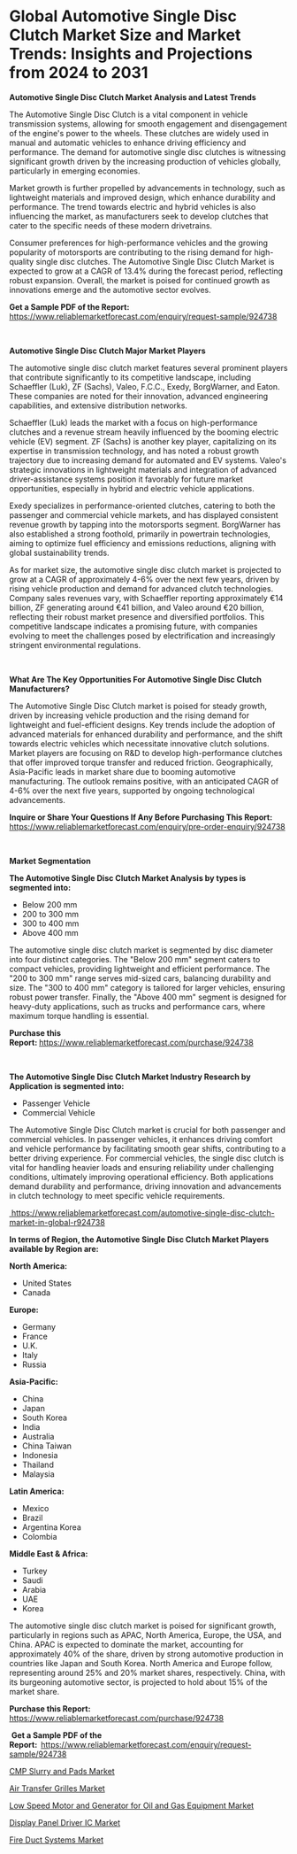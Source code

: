 <p><h1>Global Automotive Single Disc Clutch Market Size and Market Trends: Insights and Projections from 2024 to 2031</h1></p><p><strong>Automotive Single Disc Clutch Market Analysis and Latest Trends</strong></p>
<p><p>The Automotive Single Disc Clutch is a vital component in vehicle transmission systems, allowing for smooth engagement and disengagement of the engine's power to the wheels. These clutches are widely used in manual and automatic vehicles to enhance driving efficiency and performance. The demand for automotive single disc clutches is witnessing significant growth driven by the increasing production of vehicles globally, particularly in emerging economies. </p><p>Market growth is further propelled by advancements in technology, such as lightweight materials and improved design, which enhance durability and performance. The trend towards electric and hybrid vehicles is also influencing the market, as manufacturers seek to develop clutches that cater to the specific needs of these modern drivetrains. </p><p>Consumer preferences for high-performance vehicles and the growing popularity of motorsports are contributing to the rising demand for high-quality single disc clutches. The Automotive Single Disc Clutch Market is expected to grow at a CAGR of 13.4% during the forecast period, reflecting robust expansion. Overall, the market is poised for continued growth as innovations emerge and the automotive sector evolves.</p></p>
<p><strong>Get a Sample PDF of the Report:&nbsp;</strong> <a href="https://www.reliablemarketforecast.com/enquiry/request-sample/924738?utm_campaign=1170&utm_medium=2&utm_source=Github&utm_content=ia&utm_term=01102024&utm_id=automotive-single-disc-clutch">https://www.reliablemarketforecast.com/enquiry/request-sample/924738</a></p>
<p>&nbsp;</p>
<p><strong>Automotive Single Disc Clutch Major Market Players</strong></p>
<p><p>The automotive single disc clutch market features several prominent players that contribute significantly to its competitive landscape, including Schaeffler (Luk), ZF (Sachs), Valeo, F.C.C., Exedy, BorgWarner, and Eaton. These companies are noted for their innovation, advanced engineering capabilities, and extensive distribution networks.</p><p>Schaeffler (Luk) leads the market with a focus on high-performance clutches and a revenue stream heavily influenced by the booming electric vehicle (EV) segment. ZF (Sachs) is another key player, capitalizing on its expertise in transmission technology, and has noted a robust growth trajectory due to increasing demand for automated and EV systems. Valeo's strategic innovations in lightweight materials and integration of advanced driver-assistance systems position it favorably for future market opportunities, especially in hybrid and electric vehicle applications.</p><p>Exedy specializes in performance-oriented clutches, catering to both the passenger and commercial vehicle markets, and has displayed consistent revenue growth by tapping into the motorsports segment. BorgWarner has also established a strong foothold, primarily in powertrain technologies, aiming to optimize fuel efficiency and emissions reductions, aligning with global sustainability trends.</p><p>As for market size, the automotive single disc clutch market is projected to grow at a CAGR of approximately 4-6% over the next few years, driven by rising vehicle production and demand for advanced clutch technologies. Company sales revenues vary, with Schaeffler reporting approximately €14 billion, ZF generating around €41 billion, and Valeo around €20 billion, reflecting their robust market presence and diversified portfolios. This competitive landscape indicates a promising future, with companies evolving to meet the challenges posed by electrification and increasingly stringent environmental regulations.</p></p>
<p>&nbsp;</p>
<p><strong>What Are The Key Opportunities For Automotive Single Disc Clutch Manufacturers?</strong></p>
<p><p>The Automotive Single Disc Clutch market is poised for steady growth, driven by increasing vehicle production and the rising demand for lightweight and fuel-efficient designs. Key trends include the adoption of advanced materials for enhanced durability and performance, and the shift towards electric vehicles which necessitate innovative clutch solutions. Market players are focusing on R&D to develop high-performance clutches that offer improved torque transfer and reduced friction. Geographically, Asia-Pacific leads in market share due to booming automotive manufacturing. The outlook remains positive, with an anticipated CAGR of 4-6% over the next five years, supported by ongoing technological advancements.</p></p>
<p><strong>Inquire or Share Your Questions If Any Before Purchasing This Report:</strong> <a href="https://www.reliablemarketforecast.com/enquiry/pre-order-enquiry/924738?utm_campaign=1170&utm_medium=2&utm_source=Github&utm_content=ia&utm_term=01102024&utm_id=automotive-single-disc-clutch">https://www.reliablemarketforecast.com/enquiry/pre-order-enquiry/924738</a></p>
<p>&nbsp;</p>
<p><strong>Market Segmentation</strong></p>
<p><strong>The Automotive Single Disc Clutch Market Analysis by types is segmented into:</strong></p>
<p><ul><li>Below 200 mm</li><li>200 to 300 mm</li><li>300 to 400 mm</li><li>Above 400 mm</li></ul></p>
<p><p>The automotive single disc clutch market is segmented by disc diameter into four distinct categories. The "Below 200 mm" segment caters to compact vehicles, providing lightweight and efficient performance. The "200 to 300 mm" range serves mid-sized cars, balancing durability and size. The "300 to 400 mm" category is tailored for larger vehicles, ensuring robust power transfer. Finally, the "Above 400 mm" segment is designed for heavy-duty applications, such as trucks and performance cars, where maximum torque handling is essential.</p></p>
<p><strong>Purchase this Report:&nbsp;</strong><a href="https://www.reliablemarketforecast.com/purchase/924738?utm_campaign=1170&utm_medium=2&utm_source=Github&utm_content=ia&utm_term=01102024&utm_id=automotive-single-disc-clutch">https://www.reliablemarketforecast.com/purchase/924738</a></p>
<p>&nbsp;</p>
<p><strong>The Automotive Single Disc Clutch Market Industry Research by Application is segmented into:</strong></p>
<p><ul><li>Passenger Vehicle</li><li>Commercial Vehicle</li></ul></p>
<p><p>The Automotive Single Disc Clutch market is crucial for both passenger and commercial vehicles. In passenger vehicles, it enhances driving comfort and vehicle performance by facilitating smooth gear shifts, contributing to a better driving experience. For commercial vehicles, the single disc clutch is vital for handling heavier loads and ensuring reliability under challenging conditions, ultimately improving operational efficiency. Both applications demand durability and performance, driving innovation and advancements in clutch technology to meet specific vehicle requirements.</p></p>
<p><a href="https://www.reliablemarketforecast.com/automotive-single-disc-clutch-market-in-global-r924738?utm_campaign=1170&utm_medium=2&utm_source=Github&utm_content=ia&utm_term=01102024&utm_id=automotive-single-disc-clutch">&nbsp;https://www.reliablemarketforecast.com/automotive-single-disc-clutch-market-in-global-r924738</a></p>
<p><strong>In terms of Region, the Automotive Single Disc Clutch Market Players available by Region are:</strong></p>
<p>
    <p> <strong> North America: </strong>
        <ul>
            <li>United States</li>
            <li>Canada</li>
        </ul>
        </p> 
    <p> <strong> Europe: </strong>
        <ul>
            <li>Germany</li>
            <li>France</li>
            <li>U.K.</li>
            <li>Italy</li>
            <li>Russia</li>
        </ul>
        </p> 
    <p> <strong> Asia-Pacific: </strong>
        <ul>
            <li>China</li>
            <li>Japan</li>
            <li>South Korea</li>
            <li>India</li>
            <li>Australia</li>
            <li>China Taiwan</li>
            <li>Indonesia</li>
            <li>Thailand</li>
            <li>Malaysia</li>
        </ul>
        </p> 
    <p> <strong> Latin America: </strong>
        <ul>
            <li>Mexico</li>
            <li>Brazil</li>
            <li>Argentina Korea</li>
            <li>Colombia</li>
        </ul>
        </p> 
    <p> <strong> Middle East & Africa: </strong>
        <ul>
            <li>Turkey</li>
            <li>Saudi</li>
            <li>Arabia</li>
            <li>UAE</li>
            <li>Korea</li>
        </ul>
    </p>
    </p>
<p><p>The automotive single disc clutch market is poised for significant growth, particularly in regions such as APAC, North America, Europe, the USA, and China. APAC is expected to dominate the market, accounting for approximately 40% of the share, driven by strong automotive production in countries like Japan and South Korea. North America and Europe follow, representing around 25% and 20% market shares, respectively. China, with its burgeoning automotive sector, is projected to hold about 15% of the market share.</p></p>
<p><strong>Purchase this Report: </strong><a href="https://www.reliablemarketforecast.com/purchase/924738?utm_campaign=1170&utm_medium=2&utm_source=Github&utm_content=ia&utm_term=01102024&utm_id=automotive-single-disc-clutch">https://www.reliablemarketforecast.com/purchase/924738</a></p>
<p>&nbsp;<strong>Get a Sample PDF of the Report:&nbsp;&nbsp;</strong><a href="https://www.reliablemarketforecast.com/enquiry/request-sample/924738?utm_campaign=1170&utm_medium=2&utm_source=Github&utm_content=ia&utm_term=01102024&utm_id=automotive-single-disc-clutch">https://www.reliablemarketforecast.com/enquiry/request-sample/924738</a></p>
<p><strong></strong></p>
<p><p><a href="https://issuu.com/reportprime-2/docs/cmp-slurry-and-pads-market-size-203_c788ae88148df2?utm_campaign=1170&utm_medium=2&utm_source=Github&utm_content=ia&utm_term=01102024&utm_id=automotive-single-disc-clutch">CMP Slurry and Pads Market</a></p><p><a href="https://www.linkedin.com/pulse/global-air-transfer-grilles-market-projected-grow-cagr-ezi8e?utm_campaign=1170&utm_medium=2&utm_source=Github&utm_content=ia&utm_term=01102024&utm_id=automotive-single-disc-clutch">Air Transfer Grilles Market</a></p><p><a href="https://github.com/sofayahoo2023/Market-Research-Report-List-6/blob/main/low-speed-motor-and-generator-for-oil-and-gas-equipment-market.md?utm_campaign=1170&utm_medium=2&utm_source=Github&utm_content=ia&utm_term=01102024&utm_id=automotive-single-disc-clutch">Low Speed Motor and Generator for Oil and Gas Equipment Market</a></p><p><a href="https://issuu.com/reportprime-2/docs/display-panel-driver-ic-market-size_651614b61bb042?utm_campaign=1170&utm_medium=2&utm_source=Github&utm_content=ia&utm_term=01102024&utm_id=automotive-single-disc-clutch">Display Panel Driver IC Market</a></p><p><a href="https://www.linkedin.com/pulse/navigating-change-fire-duct-systems-landscapes-metamorphosis-pkv0e?utm_campaign=1170&utm_medium=2&utm_source=Github&utm_content=ia&utm_term=01102024&utm_id=automotive-single-disc-clutch">Fire Duct Systems Market</a></p></p>